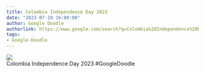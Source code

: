 ```yaml
---
title: Colombia Independence Day 2023
date: "2023-07-19 16:00:00"
author: Google Doodle
authorlink: https://www.google.com/search?q=Colombia%20Independence%20Day%202023
tags:
- Google-Doodle
---
```

<img src="https://www.google.com/logos/doodles/2023/colombia-independence-day-2023-6753651837109903-l.png" referrerpolicy="no-referrer"><br>Colombia Independence Day 2023 #GoogleDoodle